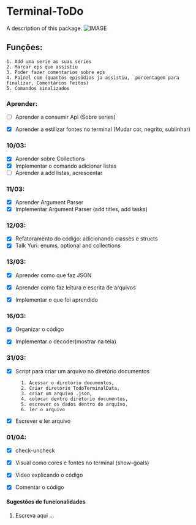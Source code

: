 # Terminal-ToDo

A description of this package.
![IMAGE](https://user-images.githubusercontent.com/62367544/78246026-dc7cdc00-74be-11ea-8ea8-4725f0741ca7.jpg)

## Funções:
    1. Add uma serie as suas series
    2. Marcar eps que assistiu
    3. Poder fazer comentarios sobre eps
    4. Painel com (quantos episódios ja assistiu,  porcentagem para finalizar, Comentários Feitos)
    5. Comandos sinalizados


### Aprender:
- [ ] Aprender a consumir Api (Sobre series)
- [x] Aprender a estilizar fontes no terminal (Mudar cor, negrito, sublinhar)


### 10/03:
- [x] Aprender sobre Collections
- [x] Implementar o comando adicionar listas 
- [ ] Aprender a  add listas, acrescentar

### 11/03:
- [x] Aprender Argument Parser 
- [x] Implementar Argument Parser (add titles, add tasks)

### 12/03:
- [x] Refatoramento do código: adicionando classes e structs
- [x] Talk Yuri: enums, optional and collections

### 13/03:
- [x] Aprender como que faz JSON
- [x] Aprender como faz leitura e escrita de arquivos
- [x] Implementar o que foi aprendido 


### 16/03: 
- [x] Organizar o código
- [x] Implementar o decoder(mostrar na tela)


### 31/03:
- [x] Script para criar um arquivo no diretório documentos

        1. Acessar o diretório documentos, 
        2. Criar diretório TodoTerminalData,
        3. criar um arquivo .json,
        4. colocar dentro diretorio documentos, 
        5. escrever os dados dentro do arquivo, 
        6. ler o arquivo 

- [x] Escrever e ler arquivo
    


### 01/04: 
- [x] check-uncheck
- [x] Visual como cores e fontes no terminal (show-goals)
- [x] Video explicando o código 
- [x] Comentar o código 


#### Sugestões de funcionalidades
 1. Escreva aqui ...
